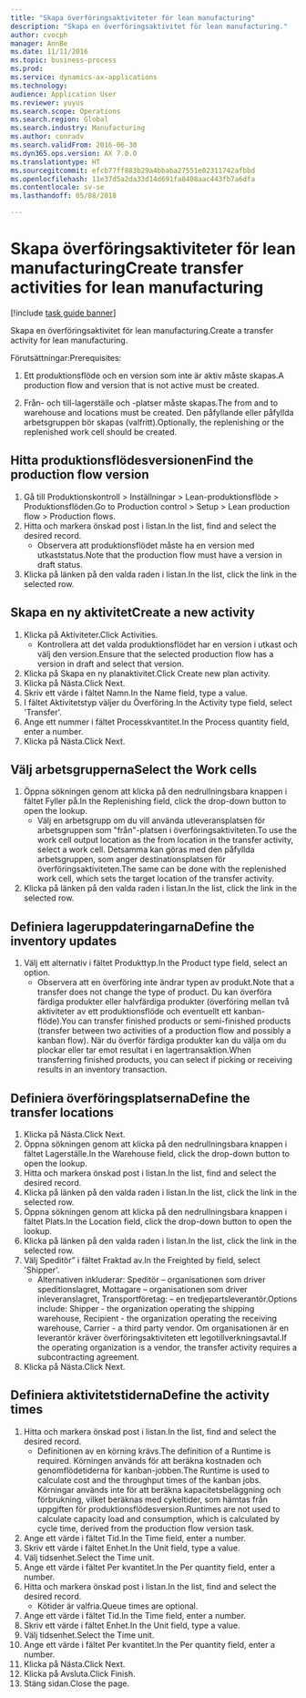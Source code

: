 ```yaml
--- 
title: "Skapa överföringsaktiviteter för lean manufacturing"
description: "Skapa en överföringsaktivitet för lean manufacturing."
author: cvocph
manager: AnnBe
ms.date: 11/11/2016
ms.topic: business-process
ms.prod: 
ms.service: dynamics-ax-applications
ms.technology: 
audience: Application User
ms.reviewer: yuyus
ms.search.scope: Operations
ms.search.region: Global
ms.search.industry: Manufacturing
ms.author: conradv
ms.search.validFrom: 2016-06-30
ms.dyn365.ops.version: AX 7.0.0
ms.translationtype: HT
ms.sourcegitcommit: efcb77ff883b29a4bbaba27551e02311742afbbd
ms.openlocfilehash: 11e37d5a2da33d14d691fa8408aac443fb7a6dfa
ms.contentlocale: sv-se
ms.lasthandoff: 05/08/2018

---
```

# <a name="create-transfer-activities-for-lean-manufacturing"></a><span data-ttu-id="f927c-103">Skapa överföringsaktiviteter för lean manufacturing</span><span class="sxs-lookup"><span data-stu-id="f927c-103">Create transfer activities for lean manufacturing</span></span>

[!include [task guide banner](../../includes/task-guide-banner.md)]

<span data-ttu-id="f927c-104">Skapa en överföringsaktivitet för lean manufacturing.</span><span class="sxs-lookup"><span data-stu-id="f927c-104">Create a transfer activity for lean manufacturing.</span></span> 

<span data-ttu-id="f927c-105">Förutsättningar:</span><span class="sxs-lookup"><span data-stu-id="f927c-105">Prerequisites:</span></span> 

1. <span data-ttu-id="f927c-106">Ett produktionsflöde och en version som inte är aktiv måste skapas.</span><span class="sxs-lookup"><span data-stu-id="f927c-106">A production flow and version that is not active must be created.</span></span>

2. <span data-ttu-id="f927c-107">Från- och till-lagerställe och -platser måste skapas.</span><span class="sxs-lookup"><span data-stu-id="f927c-107">The from and to warehouse and locations must be created.</span></span> <span data-ttu-id="f927c-108">Den påfyllande eller påfyllda arbetsgruppen bör skapas (valfritt).</span><span class="sxs-lookup"><span data-stu-id="f927c-108">Optionally, the replenishing or the replenished work cell should be created.</span></span>


## <a name="find-the-production-flow-version"></a><span data-ttu-id="f927c-109">Hitta produktionsflödesversionen</span><span class="sxs-lookup"><span data-stu-id="f927c-109">Find the production flow version</span></span>
1. <span data-ttu-id="f927c-110">Gå till Produktionskontroll > Inställningar > Lean-produktionsflöde > Produktionsflöden.</span><span class="sxs-lookup"><span data-stu-id="f927c-110">Go to Production control > Setup > Lean production flow > Production flows.</span></span>
2. <span data-ttu-id="f927c-111">Hitta och markera önskad post i listan.</span><span class="sxs-lookup"><span data-stu-id="f927c-111">In the list, find and select the desired record.</span></span>
    * <span data-ttu-id="f927c-112">Observera att produktionsflödet måste ha en version med utkaststatus.</span><span class="sxs-lookup"><span data-stu-id="f927c-112">Note that the production flow must have a version in draft status.</span></span>  
3. <span data-ttu-id="f927c-113">Klicka på länken på den valda raden i listan.</span><span class="sxs-lookup"><span data-stu-id="f927c-113">In the list, click the link in the selected row.</span></span>

## <a name="create-a-new-activity"></a><span data-ttu-id="f927c-114">Skapa en ny aktivitet</span><span class="sxs-lookup"><span data-stu-id="f927c-114">Create a new activity</span></span>
1. <span data-ttu-id="f927c-115">Klicka på Aktiviteter.</span><span class="sxs-lookup"><span data-stu-id="f927c-115">Click Activities.</span></span>
    * <span data-ttu-id="f927c-116">Kontrollera att det valda produktionsflödet har en version i utkast och välj den version.</span><span class="sxs-lookup"><span data-stu-id="f927c-116">Ensure that the selected production flow has a version in draft and select that version.</span></span>  
2. <span data-ttu-id="f927c-117">Klicka på Skapa en ny planaktivitet.</span><span class="sxs-lookup"><span data-stu-id="f927c-117">Click Create new plan activity.</span></span>
3. <span data-ttu-id="f927c-118">Klicka på Nästa.</span><span class="sxs-lookup"><span data-stu-id="f927c-118">Click Next.</span></span>
4. <span data-ttu-id="f927c-119">Skriv ett värde i fältet Namn.</span><span class="sxs-lookup"><span data-stu-id="f927c-119">In the Name field, type a value.</span></span>
5. <span data-ttu-id="f927c-120">I fältet Aktivitetstyp väljer du Överföring.</span><span class="sxs-lookup"><span data-stu-id="f927c-120">In the Activity type field, select 'Transfer'.</span></span>
6. <span data-ttu-id="f927c-121">Ange ett nummer i fältet Processkvantitet.</span><span class="sxs-lookup"><span data-stu-id="f927c-121">In the Process quantity field, enter a number.</span></span>
7. <span data-ttu-id="f927c-122">Klicka på Nästa.</span><span class="sxs-lookup"><span data-stu-id="f927c-122">Click Next.</span></span>

## <a name="select-the-work-cells"></a><span data-ttu-id="f927c-123">Välj arbetsgrupperna</span><span class="sxs-lookup"><span data-stu-id="f927c-123">Select the Work cells</span></span>
1. <span data-ttu-id="f927c-124">Öppna sökningen genom att klicka på den nedrullningsbara knappen i fältet Fyller på.</span><span class="sxs-lookup"><span data-stu-id="f927c-124">In the Replenishing field, click the drop-down button to open the lookup.</span></span>
    * <span data-ttu-id="f927c-125">Välj en arbetsgrupp om du vill använda utleveransplatsen för arbetsgruppen som "från"-platsen i överföringsaktiviteten.</span><span class="sxs-lookup"><span data-stu-id="f927c-125">To use the work cell output location as the from location in the transfer activity, select a work cell.</span></span> <span data-ttu-id="f927c-126">Detsamma kan göras med den påfyllda arbetsgruppen, som anger destinationsplatsen för överföringsaktiviteten.</span><span class="sxs-lookup"><span data-stu-id="f927c-126">The same can be done with the replenished work cell, which sets the target location of the transfer activity.</span></span>  
2. <span data-ttu-id="f927c-127">Klicka på länken på den valda raden i listan.</span><span class="sxs-lookup"><span data-stu-id="f927c-127">In the list, click the link in the selected row.</span></span>

## <a name="define-the-inventory-updates"></a><span data-ttu-id="f927c-128">Definiera lageruppdateringarna</span><span class="sxs-lookup"><span data-stu-id="f927c-128">Define the inventory updates</span></span>
1. <span data-ttu-id="f927c-129">Välj ett alternativ i fältet Produkttyp.</span><span class="sxs-lookup"><span data-stu-id="f927c-129">In the Product type field, select an option.</span></span>
    * <span data-ttu-id="f927c-130">Observera att en överföring inte ändrar typen av produkt.</span><span class="sxs-lookup"><span data-stu-id="f927c-130">Note that a transfer does not change the type of product.</span></span> <span data-ttu-id="f927c-131">Du kan överföra färdiga produkter eller halvfärdiga produkter (överföring mellan två aktiviteter av ett produktionsflöde och eventuellt ett kanban-flöde).</span><span class="sxs-lookup"><span data-stu-id="f927c-131">You can transfer finished products or semi-finished products (transfer between two activities of a production flow and possibly a kanban flow).</span></span>     <span data-ttu-id="f927c-132">När du överför färdiga produkter kan du välja om du plockar eller tar emot resultat i en lagertransaktion.</span><span class="sxs-lookup"><span data-stu-id="f927c-132">When transferring finished products, you can select if picking or receiving results in an inventory transaction.</span></span>  

## <a name="define-the-transfer-locations"></a><span data-ttu-id="f927c-133">Definiera överföringsplatserna</span><span class="sxs-lookup"><span data-stu-id="f927c-133">Define the transfer locations</span></span>
1. <span data-ttu-id="f927c-134">Klicka på Nästa.</span><span class="sxs-lookup"><span data-stu-id="f927c-134">Click Next.</span></span>
2. <span data-ttu-id="f927c-135">Öppna sökningen genom att klicka på den nedrullningsbara knappen i fältet Lagerställe.</span><span class="sxs-lookup"><span data-stu-id="f927c-135">In the Warehouse field, click the drop-down button to open the lookup.</span></span>
3. <span data-ttu-id="f927c-136">Hitta och markera önskad post i listan.</span><span class="sxs-lookup"><span data-stu-id="f927c-136">In the list, find and select the desired record.</span></span>
4. <span data-ttu-id="f927c-137">Klicka på länken på den valda raden i listan.</span><span class="sxs-lookup"><span data-stu-id="f927c-137">In the list, click the link in the selected row.</span></span>
5. <span data-ttu-id="f927c-138">Öppna sökningen genom att klicka på den nedrullningsbara knappen i fältet Plats.</span><span class="sxs-lookup"><span data-stu-id="f927c-138">In the Location field, click the drop-down button to open the lookup.</span></span>
6. <span data-ttu-id="f927c-139">Klicka på länken på den valda raden i listan.</span><span class="sxs-lookup"><span data-stu-id="f927c-139">In the list, click the link in the selected row.</span></span>
7. <span data-ttu-id="f927c-140">Välj Speditör” i fältet Fraktad av.</span><span class="sxs-lookup"><span data-stu-id="f927c-140">In the Freighted by field, select 'Shipper'.</span></span>
    * <span data-ttu-id="f927c-141">Alternativen inkluderar: Speditör – organisationen som driver speditionslagret, Mottagare – organisationen som driver inleveranslagret, Transportföretag: – en tredjepartsleverantör.</span><span class="sxs-lookup"><span data-stu-id="f927c-141">Options include: Shipper - the organization operating the shipping warehouse, Recipient -  the organization operating the receiving warehouse, Carrier - a third party vendor.</span></span> <span data-ttu-id="f927c-142">Om organisationen är en leverantör kräver överföringsaktiviteten ett legotillverkningsavtal.</span><span class="sxs-lookup"><span data-stu-id="f927c-142">If the operating organization is a vendor, the transfer activity requires a subcontracting agreement.</span></span>  
8. <span data-ttu-id="f927c-143">Klicka på Nästa.</span><span class="sxs-lookup"><span data-stu-id="f927c-143">Click Next.</span></span>

## <a name="define-the-activity-times"></a><span data-ttu-id="f927c-144">Definiera aktivitetstiderna</span><span class="sxs-lookup"><span data-stu-id="f927c-144">Define the activity times</span></span>
1. <span data-ttu-id="f927c-145">Hitta och markera önskad post i listan.</span><span class="sxs-lookup"><span data-stu-id="f927c-145">In the list, find and select the desired record.</span></span>
    * <span data-ttu-id="f927c-146">Definitionen av en körning krävs.</span><span class="sxs-lookup"><span data-stu-id="f927c-146">The definition of a Runtime is required.</span></span> <span data-ttu-id="f927c-147">Körningen används för att beräkna kostnaden och genomflödetiderna för kanban-jobben.</span><span class="sxs-lookup"><span data-stu-id="f927c-147">The Runtime is used to calculate cost and the throughput times of the kanban jobs.</span></span> <span data-ttu-id="f927c-148">Körningar används inte för att beräkna kapacitetsbeläggning och förbrukning, vilket beräknas med cykeltider, som hämtas från uppgiften för produktionsflödesversion.</span><span class="sxs-lookup"><span data-stu-id="f927c-148">Runtimes are not used to calculate capacity load and consumption, which is calculated by cycle time, derived from the production flow version task.</span></span>  
2. <span data-ttu-id="f927c-149">Ange ett värde i fältet Tid.</span><span class="sxs-lookup"><span data-stu-id="f927c-149">In the Time field, enter a number.</span></span>
3. <span data-ttu-id="f927c-150">Skriv ett värde i fältet Enhet.</span><span class="sxs-lookup"><span data-stu-id="f927c-150">In the Unit field, type a value.</span></span>
4. <span data-ttu-id="f927c-151">Välj tidsenhet.</span><span class="sxs-lookup"><span data-stu-id="f927c-151">Select the Time unit.</span></span>
5. <span data-ttu-id="f927c-152">Ange ett värde i fältet Per kvantitet.</span><span class="sxs-lookup"><span data-stu-id="f927c-152">In the Per quantity field, enter a number.</span></span>
6. <span data-ttu-id="f927c-153">Hitta och markera önskad post i listan.</span><span class="sxs-lookup"><span data-stu-id="f927c-153">In the list, find and select the desired record.</span></span>
    * <span data-ttu-id="f927c-154">Kötider är valfria.</span><span class="sxs-lookup"><span data-stu-id="f927c-154">Queue times are optional.</span></span>  
7. <span data-ttu-id="f927c-155">Ange ett värde i fältet Tid.</span><span class="sxs-lookup"><span data-stu-id="f927c-155">In the Time field, enter a number.</span></span>
8. <span data-ttu-id="f927c-156">Skriv ett värde i fältet Enhet.</span><span class="sxs-lookup"><span data-stu-id="f927c-156">In the Unit field, type a value.</span></span>
9. <span data-ttu-id="f927c-157">Välj tidsenhet.</span><span class="sxs-lookup"><span data-stu-id="f927c-157">Select the Time unit.</span></span>
10. <span data-ttu-id="f927c-158">Ange ett värde i fältet Per kvantitet.</span><span class="sxs-lookup"><span data-stu-id="f927c-158">In the Per quantity field, enter a number.</span></span>
11. <span data-ttu-id="f927c-159">Klicka på Nästa.</span><span class="sxs-lookup"><span data-stu-id="f927c-159">Click Next.</span></span>
12. <span data-ttu-id="f927c-160">Klicka på Avsluta.</span><span class="sxs-lookup"><span data-stu-id="f927c-160">Click Finish.</span></span>
13. <span data-ttu-id="f927c-161">Stäng sidan.</span><span class="sxs-lookup"><span data-stu-id="f927c-161">Close the page.</span></span>



